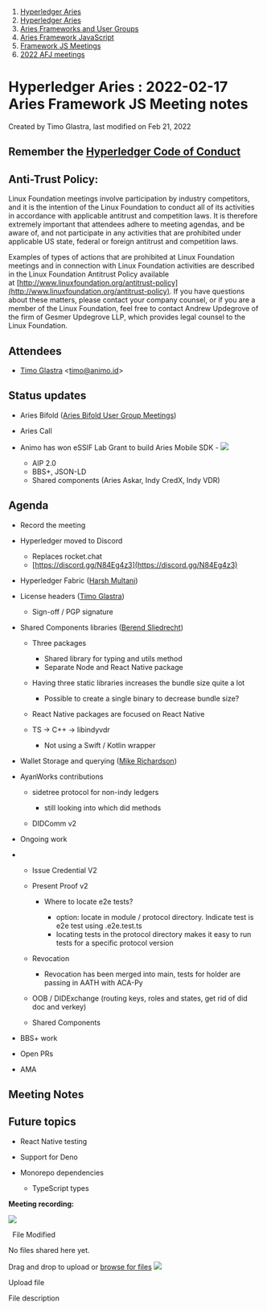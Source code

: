 1. [Hyperledger Aries](index.html)
2. [Hyperledger Aries](Hyperledger-Aries_18481154.html)
3. [Aries Frameworks and User Groups](Aries-Frameworks-and-User-Groups_18481290.html)
4. [Aries Framework JavaScript](Aries-Framework-JavaScript_18482463.html)
5. [Framework JS Meetings](Framework-JS-Meetings_18482467.html)
6. [2022 AFJ meetings](2022-AFJ-meetings_18515835.html)

# Hyperledger Aries : 2022-02-17 Aries Framework JS Meeting notes

Created by Timo Glastra, last modified on Feb 21, 2022

## Remember the [Hyperledger Code of Conduct](https://lf-hyperledger.atlassian.net/wiki/display/HYP/Hyperledger+Code+of+Conduct)

## Anti-Trust Policy:

Linux Foundation meetings involve participation by industry competitors, and it is the intention of the Linux Foundation to conduct all of its activities in accordance with applicable antitrust and competition laws. It is therefore extremely important that attendees adhere to meeting agendas, and be aware of, and not participate in any activities that are prohibited under applicable US state, federal or foreign antitrust and competition laws.

Examples of types of actions that are prohibited at Linux Foundation meetings and in connection with Linux Foundation activities are described in the Linux Foundation Antitrust Policy available at [http://www.linuxfoundation.org/antitrust-policy](http://www.linuxfoundation.org/antitrust-policy). If you have questions about these matters, please contact your company counsel, or if you are a member of the Linux Foundation, feel free to contact Andrew Updegrove of the firm of Gesmer Updegrove LLP, which provides legal counsel to the Linux Foundation.

## Attendees

- [Timo Glastra](https://lf-hyperledger.atlassian.net/wiki/people/5f64a069a1048d0069073500?ref=confluence) &lt;timo@animo.id&gt;

## Status updates

- Aries Bifold ([Aries Bifold User Group Meetings](Aries-Bifold-User-Group-Meetings_18490725.html))
- Aries Call
- Animo has won eSSIF Lab Grant to build Aries Mobile SDK - [![](plugins/servlet/confluence/placeholder/unknown-macro)](https://drive.google.com/file/d/1t9_XljI9rvFrgvNVM7ymxFae3Xo0Nhvx/view?usp=sharing)
  
  - AIP 2.0
  - BBS+, JSON-LD
  - Shared components (Aries Askar, Indy CredX, Indy VDR)

## Agenda

- Record the meeting
- Hyperledger moved to Discord
  
  - Replaces rocket.chat
  - [https://discord.gg/N84Eg4z3](https://discord.gg/N84Eg4z3)
- Hyperledger Fabric ([Harsh Multani](https://lf-hyperledger.atlassian.net/wiki/people/712020:dc87604d-17c8-4baa-aece-b04d80c37a2a?ref=confluence))
- License headers ([Timo Glastra](https://lf-hyperledger.atlassian.net/wiki/people/5f64a069a1048d0069073500?ref=confluence))
  
  - Sign-off / PGP signature
- Shared Components libraries ([Berend Sliedrecht](https://lf-hyperledger.atlassian.net/wiki/people/601bca34332cbe007020eab0?ref=confluence))
  
  - Three packages
    
    - Shared library for typing and utils method
    - Separate Node and React Native package
  - Having three static libraries increases the bundle size quite a lot
    
    - Possible to create a single binary to decrease bundle size?
  - React Native packages are focused on React Native
  - TS → C++ → libindyvdr
    
    - Not using a Swift / Kotlin wrapper
- Wallet Storage and querying ([Mike Richardson](https://lf-hyperledger.atlassian.net/wiki/people/5ff5d919f7ea2a0107b56eac?ref=confluence))
- AyanWorks contributions 
  
  - sidetree protocol for non-indy ledgers
    
    - still looking into which did methods
  - DIDComm v2
- Ongoing work
- - Issue Credential V2
  - Present Proof v2
    
    - Where to locate e2e tests?
      
      - option: locate in module / protocol directory. Indicate test is e2e test using .e2e.test.ts
      - locating tests in the protocol directory makes it easy to run tests for a specific protocol version
  - Revocation
    
    - Revocation has been merged into main, tests for holder are passing in AATH with ACA-Py
  - OOB / DIDExchange (routing keys, roles and states, get rid of did doc and verkey)
  - Shared Components
- BBS+ work
- Open PRs
- AMA

## Meeting Notes

## Future topics

- React Native testing
- Support for Deno
- Monorepo dependencies
  
  - TypeScript types

**Meeting recording:**

**![](plugins/servlet/confluence/placeholder/unknown-attachment)**

  File Modified

No files shared here yet.

Drag and drop to upload or [browse for files]() ![](images/icons/wait.gif)

Upload file

File description
